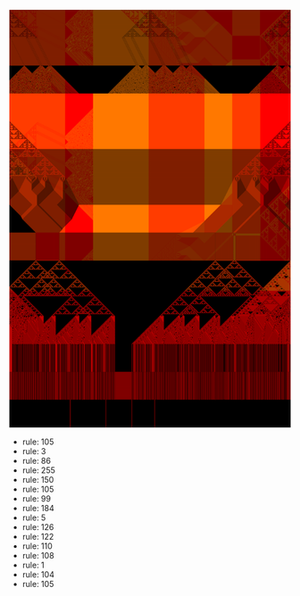 ![photo](./output.png) 
 * rule: 105
* rule: 3
* rule: 86
* rule: 255
* rule: 150
* rule: 105
* rule: 99
* rule: 184
* rule: 5
* rule: 126
* rule: 122
* rule: 110
* rule: 108
* rule: 1
* rule: 104
* rule: 105
